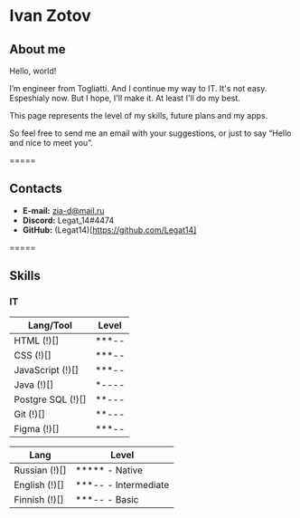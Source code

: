 # Ivan Zotov

## About me

Hello, world!

I’m engineer from Togliatti. And I continue my way to IT. It's not easy. Espeshialy now. But I hope, I'll make it. At least I'll do my best.

This page represents the level of my skills, future plans and my apps.

So feel free to send me an email with your suggestions, or just to say “Hello and nice to meet you”.

=====

## Contacts

* **E-mail:** zia-d@mail.ru
* **Discord:** Legat_14#4474
* **GitHub:** (Legat14)[https://github.com/Legat14]

=====

## Skills

### IT

Lang/Tool       | Level
-----------|-----------
HTML (!)[] | ***--
CSS (!)[]  | ***--
JavaScript (!)[] | ***--
Java (!)[] | *----
Postgre SQL (!)[] | **---
Git (!)[] | **---
Figma (!)[] | ***--

Lang       | Level
-----------|-----------
Russian (!)[] | ***** - Native
English (!)[]  | ***-- - Intermediate
Finnish (!)[] | ***-- - Basic